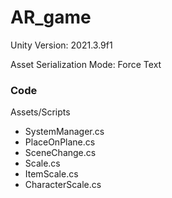 # AR_game

Unity Version: 2021.3.9f1

Asset Serialization Mode: Force Text
### Code
Assets/Scripts
- SystemManager.cs
- PlaceOnPlane.cs
- SceneChange.cs
-  Scale.cs
-  ItemScale.cs
-  CharacterScale.cs
